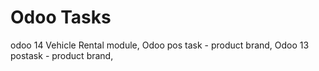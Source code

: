 # Odoo Tasks
odoo 14 Vehicle Rental module, 
Odoo pos task - product brand,
Odoo 13 postask - product brand,
